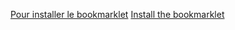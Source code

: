 

[Pour installer le bookmarklet](https://lasconic.github.io/finary_bookmarklet_export_csv/)
[Install the bookmarklet](https://lasconic.github.io/finary_bookmarklet_export_csv/)